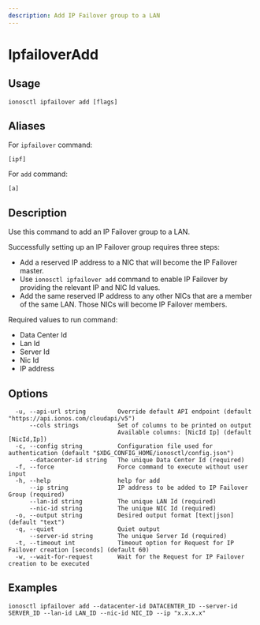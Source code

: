 ```yaml
---
description: Add IP Failover group to a LAN
---
```


# IpfailoverAdd

## Usage

```text
ionosctl ipfailover add [flags]
```

## Aliases

For `ipfailover` command:

```text
[ipf]
```

For `add` command:

```text
[a]
```

## Description

Use this command to add an IP Failover group to a LAN.

Successfully setting up an IP Failover group requires three steps:

* Add a reserved IP address to a NIC that will become the IP Failover master.
* Use `ionosctl ipfailover add` command to enable IP Failover by providing the relevant IP and NIC Id values.
* Add the same reserved IP address to any other NICs that are a member of the same LAN. Those NICs will become IP Failover members.

Required values to run command:

* Data Center Id
* Lan Id
* Server Id
* Nic Id
* IP address

## Options

```text
  -u, --api-url string         Override default API endpoint (default "https://api.ionos.com/cloudapi/v5")
      --cols strings           Set of columns to be printed on output 
                               Available columns: [NicId Ip] (default [NicId,Ip])
  -c, --config string          Configuration file used for authentication (default "$XDG_CONFIG_HOME/ionosctl/config.json")
      --datacenter-id string   The unique Data Center Id (required)
  -f, --force                  Force command to execute without user input
  -h, --help                   help for add
      --ip string              IP address to be added to IP Failover Group (required)
      --lan-id string          The unique LAN Id (required)
      --nic-id string          The unique NIC Id (required)
  -o, --output string          Desired output format [text|json] (default "text")
  -q, --quiet                  Quiet output
      --server-id string       The unique Server Id (required)
  -t, --timeout int            Timeout option for Request for IP Failover creation [seconds] (default 60)
  -w, --wait-for-request       Wait for the Request for IP Failover creation to be executed
```

## Examples

```text
ionosctl ipfailover add --datacenter-id DATACENTER_ID --server-id SERVER_ID --lan-id LAN_ID --nic-id NIC_ID --ip "x.x.x.x"
```

